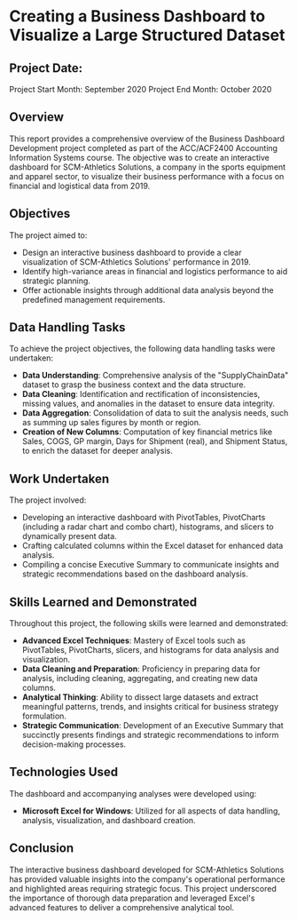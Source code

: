 # Creating a Business Dashboard to Visualize a Large Structured Dataset

## Project Date:
Project Start Month: September 2020
Project End Month: October 2020

## Overview

This report provides a comprehensive overview of the Business Dashboard Development project completed as part of the ACC/ACF2400 Accounting Information Systems course. The objective was to create an interactive dashboard for SCM-Athletics Solutions, a company in the sports equipment and apparel sector, to visualize their business performance with a focus on financial and logistical data from 2019.

## Objectives

The project aimed to:
- Design an interactive business dashboard to provide a clear visualization of SCM-Athletics Solutions' performance in 2019.
- Identify high-variance areas in financial and logistics performance to aid strategic planning.
- Offer actionable insights through additional data analysis beyond the predefined management requirements.

## Data Handling Tasks

To achieve the project objectives, the following data handling tasks were undertaken:
- **Data Understanding**: Comprehensive analysis of the "SupplyChainData" dataset to grasp the business context and the data structure.
- **Data Cleaning**: Identification and rectification of inconsistencies, missing values, and anomalies in the dataset to ensure data integrity.
- **Data Aggregation**: Consolidation of data to suit the analysis needs, such as summing up sales figures by month or region.
- **Creation of New Columns**: Computation of key financial metrics like Sales, COGS, GP margin, Days for Shipment (real), and Shipment Status, to enrich the dataset for deeper analysis.

## Work Undertaken

The project involved:
- Developing an interactive dashboard with PivotTables, PivotCharts (including a radar chart and combo chart), histograms, and slicers to dynamically present data.
- Crafting calculated columns within the Excel dataset for enhanced data analysis.
- Compiling a concise Executive Summary to communicate insights and strategic recommendations based on the dashboard analysis.

## Skills Learned and Demonstrated

Throughout this project, the following skills were learned and demonstrated:
- **Advanced Excel Techniques**: Mastery of Excel tools such as PivotTables, PivotCharts, slicers, and histograms for data analysis and visualization.
- **Data Cleaning and Preparation**: Proficiency in preparing data for analysis, including cleaning, aggregating, and creating new data columns.
- **Analytical Thinking**: Ability to dissect large datasets and extract meaningful patterns, trends, and insights critical for business strategy formulation.
- **Strategic Communication**: Development of an Executive Summary that succinctly presents findings and strategic recommendations to inform decision-making processes.

## Technologies Used

The dashboard and accompanying analyses were developed using:
- **Microsoft Excel for Windows**: Utilized for all aspects of data handling, analysis, visualization, and dashboard creation.

## Conclusion

The interactive business dashboard developed for SCM-Athletics Solutions has provided valuable insights into the company's operational performance and highlighted areas requiring strategic focus. This project underscored the importance of thorough data preparation and leveraged Excel's advanced features to deliver a comprehensive analytical tool.




